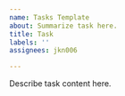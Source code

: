 ```yaml
---
name: Tasks Template
about: Summarize task here.
title: Task
labels: ''
assignees: jkn006

---
```


Describe task content here.
